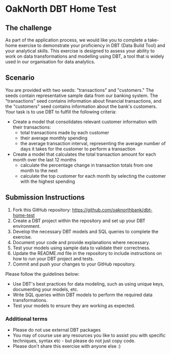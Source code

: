 # OakNorth DBT Home Test

## The challenge
As part of the application process, we would like you to complete a take-home exercise to demonstrate your proficiency in DBT (Data Build Tool) and your analytical skills. This exercise is designed to assess your ability to work on data transformations and modelling using DBT, a tool that is widely used in our organisation for data analytics.

## Scenario
You are provided with two seeds: "transactions" and "customers." The seeds contain representative sample data from our banking system. The "transactions" seed contains information about financial transactions, and the "customers" seed contains information about the bank's customers. Your task is to use DBT to fulfill the following criteria:

- Create a model that consolidates relevant customer information with their transactions:
    - total transactions made by each customer
    - their average monthly spending
    - the average transaction interval, representing the average number of days it takes for the customer to perform a transaction
- Create a model that calculates the total transaction amount for each month over the last 12 months
    - calculate the percentage change in transaction totals from one month to the next
    - calculate the top customer for each month by selecting the customer with the highest spending

## Submission Instructions
1. Fork this GitHub repository: https://github.com/oaknorthbank/dbt-home-test
2. Create a DBT project within the repository and set up your DBT environment.
3. Develop the necessary DBT models and SQL queries to complete the exercise.
4. Document your code and provide explanations where necessary.
5. Test your models using sample data to validate their correctness.
6. Update the README.md file in the repository to include instructions on how to run your DBT project and tests.
7. Commit and push your changes to your GitHub repository.

Please follow the guidelines below:
- Use DBT's best practices for data modeling, such as using unique keys, documenting your models, etc.
- Write SQL queries within DBT models to perform the required data transformations.
- Test your models to ensure they are working as expected.

### Additional terms
- Please do not use external DBT packages
- You may of course use any resources you like to assist you with specific techniques, syntax etc - but please do not just copy code.
- Please don't share this exercise with anyone else :)

